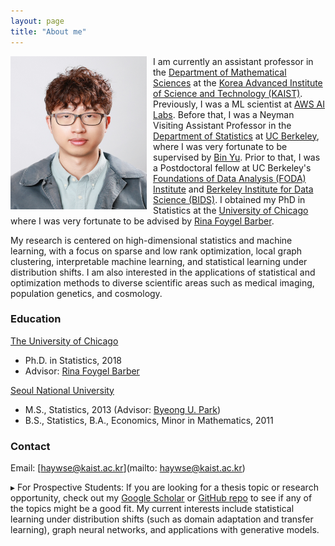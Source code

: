 ```yaml
---
layout: page
title: "About me"
---
```


<img src="profile.jpg" alt="hi"
     style="float: left; margin-right: 10px; width: 218px; height: 245px;" />

I am currently an assistant professor in the [Department of Mathematical Sciences](https://mathsci.kaist.ac.kr/home/en/) at the [Korea Advanced Institute of Science and Technology (KAIST)](https://www.kaist.ac.kr/en/). Previously, I was a ML scientist at [AWS AI Labs](https://aws.amazon.com/ai/?nc1=h_ls). Before that, I was a Neyman Visiting Assistant Professor in the [Department of Statistics](https://statistics.berkeley.edu/) at [UC Berkeley](https://www.berkeley.edu/), where I was very fortunate to be supervised by [Bin Yu](https://www.stat.berkeley.edu/~binyu/Site/Welcome.html). Prior to that, I was a Postdoctoral fellow at UC Berkeley's [Foundations of Data Analysis (FODA) Institute](https://foda.berkeley.edu/) and [Berkeley Institute for Data Science (BIDS)](https://bids.berkeley.edu/). I obtained my PhD in Statistics at the [University of Chicago](http://galton.uchicago.edu/) where I was very fortunate to be advised by [Rina Foygel Barber](http://galton.uchicago.edu/~rina/). 

My research is centered on high-dimensional statistics and machine learning, with a focus on sparse and low rank optimization, local graph clustering,  interpretable machine learning, and statistical learning under distribution shifts. I am also interested in the applications of statistical and optimization methods to diverse scientific areas such as medical imaging, population genetics, and cosmology. 

### **Education**
[The University of Chicago](https://www.uchicago.edu/)
* Ph.D. in Statistics, 2018
* Advisor: [Rina Foygel Barber](http://galton.uchicago.edu/~rina/)

[Seoul National University](http://en.snu.ac.kr/)
* M.S., Statistics, 2013 (Advisor: [Byeong U. Park](https://stat.snu.ac.kr/theostat/BUPark.htm))
* B.S., Statistics, B.A., Economics, Minor in Mathematics, 2011

### **Contact**
Email: [haywse@kaist.ac.kr](mailto: haywse@kaist.ac.kr)

▸ For Prospective Students: If you are looking for a thesis topic or research opportunity, check out my [Google Scholar](https://scholar.google.com/citations?user=bpuC6FEAAAAJ&hl=en) or [GitHub repo](https://github.com/haywse) to see if any of the topics might be a good fit. My current interests include statistical learning under distribution shifts (such as domain adaptation and transfer learning), graph neural networks, and applications with generative models.  
